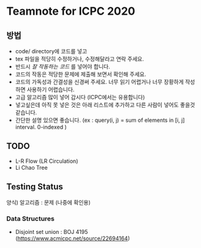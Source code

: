 # Teamnote for ICPC 2020
## 방법
- code/ directory에 코드를 넣고
- tex 파일을 적당히 수정하거나, 수정해달라고 연락 주세요.
- 반드시 *잘 작동하는 코드* 를 넣어야 합니다.
- 코드의 작동은 적당한 문제에 제출해 보면서 확인해 주세요.
- 코드의 가독성과 간결성을 신경써 주세요. 너무 읽기 어렵거나 너무 장황하게 작성하면 사용하기 어렵습니다.
- 고급 알고리즘 많이 넣어 갑시다 (ICPC에서는 유용합니다)
- 넣고싶은데 아직 못 넣은 것은 아래 리스트에 추가하고 다른 사람이 넣어도 좋을것 같습니다.
- 간단한 설명 있으면 좋습니다. (ex : query(i, j) = sum of elements in [i, j] interval. 0-indexed )

## TODO
- L-R Flow (LR Circulation)
- Li Chao Tree

## Testing Status
양식) 알고리즘 : 문제 (나중에 확인용)
### Data Structures
- Disjoint set union : BOJ 4195 (https://www.acmicpc.net/source/22694164)
